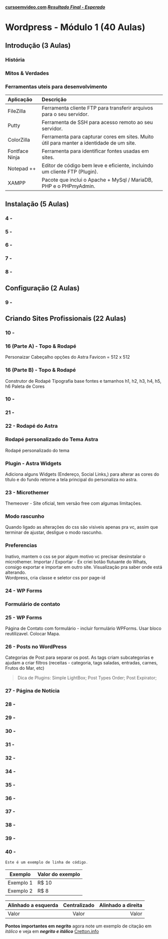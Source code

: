 #### [cursoemvideo.com](https://www.cursoemvideo.com/course/) _[Resultado Final - Esperado](https://www.cursoemvideo.com/cursowp/manual/)_

# Wordpress - Módulo 1 (40 Aulas)

## Introdução (3 Aulas)

### História

### Mitos & Verdades

### Ferramentas uteis para desenvolvimento

| Aplicação      | Descrição                                                                                |
| :------------- | :--------------------------------------------------------------------------------------- |
| FileZilla      | Ferramenta cliente FTP para transferir arquivos para o seu servidor.                     |
| Putty          | Ferramenta de SSH para acesso remoto ao seu servidor.                                    |
| ColorZilla     | Ferramenta para capturar cores em sites. Muito útil para manter a identidade de um site. |
| Fontface Ninja | Ferramenta para identificar fontes usadas em sites.                                      |
| Notepad ++     | Editor de código bem leve e eficiente, incluindo um cliente FTP (Plugin).                |
| XAMPP          | Pacote que inclui o Apache + MySql / MariaDB, PHP e o PHPmyAdmin.                        |

## Instalação (5 Aulas)

### 4 -

### 5 -

### 6 -

### 7 -

### 8 -

## Configuração (2 Aulas)

### 9 -

## Criando Sites Profissionais (22 Aulas)

### 10 -

### 16 (Parte A) - Topo & Rodapé

Personaizar Cabeçalho opções do Astra
Favicon = 512 x 512

### 16 (Parte B) - Topo & Rodapé

Construtor de Rodapé
Tipografia base fontes e tamanhos h1, h2, h3, h4, h5, h6
Paleta de Cores

### 10 -

### 21 -

### 22 - Rodapé do Astra

### Rodapé personalizado do Tema Astra

Rodapé personalizado do tema

### Plugin - Astra Widgets

Adiciona alguns Widgets (Endereço, Social Links,) para alterar as cores do título e do fundo retorne a tela principal do personaliza no astra.

### 23 - Microthemer

Themeover - Site oficial, tem versão free com algumas limitações.

### Modo rascunho

Quando ligado as alterações do css são visiveis apenas pra vc, assim que terminar de ajustar, desligue o modo rascunho.

### Preferencias

Inativo, mantem o css se por algum motivo vc precisar desinstalar o microthemer.
Importar / Exportar - Ex criei botão flutuante do Whats, consigo exportar e importar em outro site.
Visualização pra saber onde está alterando.<br>
Wordpress, cria classe e seletor css por page-id

### 24 - WP Forms

### Formulário de contato

### 25 - WP Forms

Página de Contato com formulário - incluir formulário WPForms.
Usar bloco reutilizavel.
Colocar Mapa.

### 26 - Posts no WordPress

Categorias de Post para separar os post. As tags criam subcategorias e ajudam a criar filtros (receitas - categoria, tags saladas, entradas, carnes, Frutos do Mar, etc)

> Dica de Plugins: Simple LightBox; Post Types Order; Post Expirator;

### 27 - Página de Notícia

### 28 -

### 29 -

### 30 -

### 31 -

### 32 -

### 34 -

### 35 -

### 36 -

### 37 -

### 38 -

### 39 -

### 40 -

```javascript
Este é um exemplo de linha de código.
```

| Exemplo   | Valor do exemplo |
| --------- | ---------------- |
| Exemplo 1 | R$ 10            |
| Exemplo 2 | R$ 8             |

| Alinhado a esquerda | Centralizado | Alinhado a direita |
| :------------------ | :----------: | -----------------: |
| Valor               |    Valor     |              Valor |

**Pontos importantes em negrito** agora note um exemplo de citação em _itálico_ e veja em _**negrito e itálico**_
[Cretton.info](https://cretton.info)
